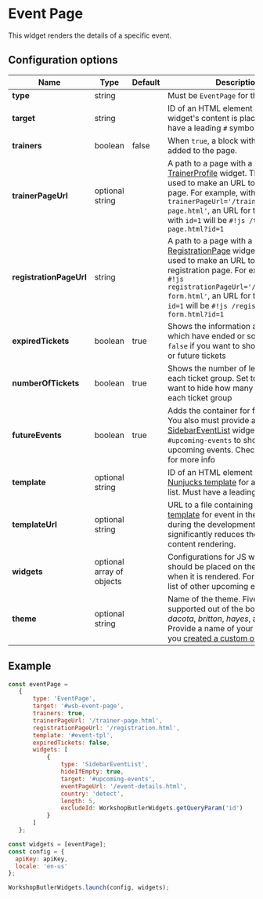 # Event Page

This widget renders the details of a specific event.

## Configuration options

| Name | Type | Default | Description |
|------|------|---------|-------------|
| **type** | string | | Must be `EventPage` for this widget |
| **target** | string | | ID of an HTML element where the widget's content is placed. Should have a leading `#` symbol |
| **trainers** | boolean | false | When `true`, a block with trainers is added to the page. |
| **trainerPageUrl** | optional string | | A path to a page with a configured [TrainerProfile](trainer-profile.md) widget. This path is used to make an URL to the profile page. For example, with `#!js trainerPageUrl='/trainer-page.html'`, an URL for the trainer with `id=1` will be `#!js /trainer-page.html?id=1` |
| **registrationPageUrl** | string | | A path to a page with a configured [RegistrationPage](registration-form.md) widget. This path is used to make an URL to a separate registration page. For example, with `#!js registrationPageUrl='/registration-form.html'`, an URL for the event with `id=1` will be `#!js /registration-form.html?id=1` |
| **expiredTickets** | boolean | true | Shows the information about tickets which have ended or sold out. Set to `false` if you want to show only active or future tickets |
| **numberOfTickets** | boolean | true | Shows the number of left tickets for each ticket group. Set to `false` if you want to hide how many tickets left for each ticket group |
| **futureEvents** | boolean | true | Adds the container for future events. You also must provide a related [SidebarEventList](sidebar-event-list.md) widget with target `#upcoming-events` to show the upcoming events. Check the example for more info |
| **template** | optional string || ID of an HTML element containing a [Nunjucks template](https://mozilla.github.io/nunjucks/) for an event in the list. Must have a leading `#` symbol. |
| **templateUrl** | optional string || URL to a file containing a [Nunjucks template](https://mozilla.github.io/nunjucks/) for event in the list. Use it during the development only as it significantly reduces the speed of content rendering. |
| **widgets** | optional array of objects || Configurations for JS widgets which should be placed on the event page when it is rendered. For example, a list of other upcoming events. |
| **theme** | optional string || Name of the theme. Five themes are supported out of the box: *alfred*, *dacota*, *britton*, *hayes*, and *gatsby*. Provide a name of your own theme if you [created a custom one](../../widgets/custom/theme.md). |

## Example

```javascript
const eventPage = 
   {
       type: 'EventPage',
       target: '#wsb-event-page',
       trainers: true,
       trainerPageUrl: '/trainer-page.html',
       registrationPageUrl: '/registration.html',
       template: '#event-tpl',
       expiredTickets: false,
       widgets: [
           {
               type: 'SidebarEventList',
               hideIfEmpty: true,
               target: '#upcoming-events',
               eventPageUrl: '/event-details.html',
               country: 'detect',
               length: 5,
               excludeId: WorkshopButlerWidgets.getQueryParam('id')
           }
       ]
   };

const widgets = [eventPage];
const config = {
  apiKey: apiKey,
  locale: 'en-us'
};

WorkshopButlerWidgets.launch(config, widgets);

```
